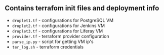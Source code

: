 ## Contains terrafom init files and deployment info
* `droplet1.tf` - configurations for PostgreSQL VM
* `droplet2.tf` - configurations for Jenkins VM
* `droplet3.tf` - configurations for Liferay VM
* `provider.tf` - terraform provider configuration
* `parse_ip.py` - script for getting VM ip's
* `ter_log.sh` - terraform credentials
